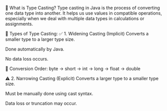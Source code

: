 📌 What is Type Casting?
Type casting in Java is the process of converting one data type into another. It helps us use values in compatible operations, especially when we deal with multiple data types in calculations or assignments.

🔷 Types of Type Casting:
✅ 1. Widening Casting (Implicit)
Converts a smaller type to a larger type size.

Done automatically by Java.

No data loss occurs.

🔁 Conversion Order:
byte → short → int → long → float → double



⚠️ 2. Narrowing Casting (Explicit)
Converts a larger type to a smaller type size.

Must be manually done using cast syntax.

Data loss or truncation may occur.